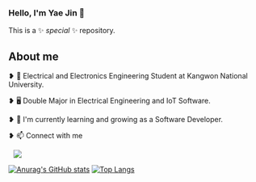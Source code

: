 ### Hello, I'm Yae Jin 🥳


This is a ✨ _special_ ✨ repository.

## About me 

❥ 🏫 Electrical and Electronics Engineering Student at Kangwon National University.

❥ 🖥 Double Major in Electrical Engineering and IoT Software.

❥ 🌱 I'm currently learning and growing as a Software Developer.

❥ 📫 Connect with me 
<div>
    <a href="https://instagram.com/yeye776">
<img
src="http://img.shields.io/badge/-Instagram-black?style=flat&logo=Instagram&link=https://instagram.com/yeye776/"
style="height : auto; margin-left : 10px; margin-right : 10px;"/>
</a>

</div>



[![Anurag's GitHub stats](https://github-readme-stats.vercel.app/api?username=YAEJIN-JEONG)](https://github.com/YAEJIN-JEONG/github-readme-stats)
[![Top Langs](https://github-readme-stats.vercel.app/api/top-langs/?username=anuraghazra&layout=compact)](https://github.com/YAEJIN-JEON/github-readme-stats)



